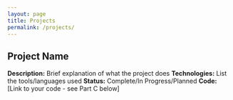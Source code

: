 ```yaml
---
layout: page
title: Projects
permalink: /projects/
---
```


## Project Name
**Description:** Brief explanation of what the project does
**Technologies:** List the tools/languages used
**Status:** Complete/In Progress/Planned
**Code:** [Link to your code - see Part C below]
